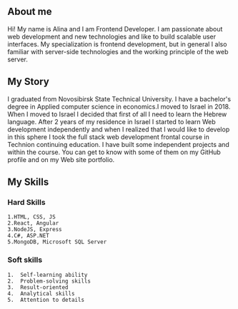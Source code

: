 ## About me ##

Hi! My name is Alina and I am Frontend Developer. I am passionate about web development and new technologies and like to build scalable user interfaces. My specialization is frontend development, but in general I also familiar with server-side technologies and the working principle of the web server. 

## My Story ##
I graduated from Novosibirsk State Technical University. I have a bachelor's degree in Applied computer science in economics.I moved to Israel in 2018. When I moved to Israel I decided that first of all I need to learn the Hebrew language. After 2 years of my residence in Israel I started to learn Web development independently and when I realized that I would like to develop in this sphere I took the full stack web development frontal course in Technion continuing education.
I have built some independent projects and within the course. You can get to know with some of them on my GitHub profile and on my Web site portfolio.

## My Skills ##

### Hard Skills ###
    1.HTML, CSS, JS
    2.React, Angular
    3.NodeJS, Express
    4.C#, ASP.NET
    5.MongoDB, Microsoft SQL Server

### Soft skills ###

    1.  Self-learning ability
    2.  Problem-solving skills
    3.  Result-oriented
    4.  Analytical skills
    5.  Attention to details
